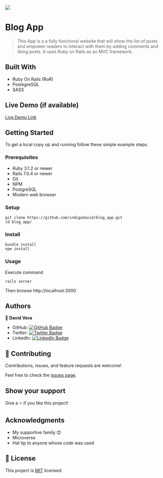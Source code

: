 ![](https://img.shields.io/badge/Microverse-blueviolet)

# Blog App

> This App is a a fully functional website that will show the list of posts and empower readers to interact with them by adding comments and liking posts. It uses Ruby on Rails as an MVC framework.

## Built With

- Ruby On Rails (RoR)
- PostegreSQL
- SASS

## Live Demo (if available)

[Live Demo Link](https://inidigodavid.github.io/blog_app)


## Getting Started

To get a local copy up and running follow these simple example steps.

### Prerequisites

- Ruby 3.1.2 or newer
- Rails 7.0.4 or newer
- Git
- NPM
- PostgreSQL
- Modern web browser
### Setup

    git clone https://github.com/indigodavid/blog_app.git
    cd blog_app/
### Install

    bundle install
    npm install
### Usage

Execute command

    rails server
Then browse http://localhost:3000

## Authors

👤 **David Vera**

- GitHub: [![GitHub Badge](https://img.shields.io/badge/-indigodavid-white?logo=GitHub&logoColor=181717&style=plastic)](https://github.com/indigodavid)
- Twitter: [![Twitter Badge](https://img.shields.io/badge/-indigo1987-white?logo=Twitter&logoColor=1DA1F2&style=plastic)](https://twitter.com/indigo1987)
- LinkedIn: [![LinkedIn Badge](https://img.shields.io/badge/-davidveracastillo-white?logo=LinkedIn&logoColor=1DA1F2&style=plastic)](https://linkedin.com/in/david-vera-castillo-001b5756/)

## 🤝 Contributing

Contributions, issues, and feature requests are welcome!

Feel free to check the [issues page](../../issues/).

## Show your support

Give a ⭐️ if you like this project!

## Acknowledgments

- My supportive family 😊
- Microverse
- Hat tip to anyone whose code was used

## 📝 License

This project is [MIT](./LICENSE) licensed.

